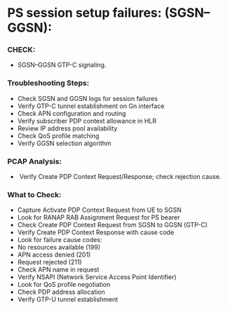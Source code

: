 #   PS session setup failures:  (SGSN–GGSN):

### CHECK:
- SGSN–GGSN GTP-C signaling. 

### Troubleshooting Steps: 
- Check SGSN and GGSN logs for session failures 
- Verify GTP-C tunnel establishment on Gn interface 
- Check APN configuration and routing 
- Verify subscriber PDP context allowance in HLR 
- Review IP address pool availability 
- Check QoS profile matching 
- Verify GGSN selection algorithm 
 

### PCAP Analysis:
-  Verify Create PDP Context Request/Response; check rejection cause.

### What to Check:
- Capture Activate PDP Context Request from UE to SGSN 
- Look for RANAP RAB Assignment Request for PS bearer 
- Check Create PDP Context Request from SGSN to GGSN (GTP-C) 
- Verify Create PDP Context Response with cause code 
- Look for failure cause codes: 
- No resources available (199) 
- APN access denied (201) 
- Request rejected (211) 
- Check APN name in request 
- Verify NSAPI (Network Service Access Point Identifier) 
- Look for QoS profile negotiation 
- Check PDP address allocation 
- Verify GTP-U tunnel establishment  